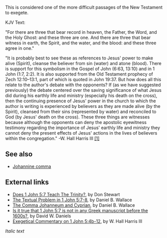 This is considered one of the more difficult passages of the New
Testament to exegete.

KJV Text:

"For there are three that bear record in heaven, the Father, the
Word, and the Holy Ghost: and these three are one. And there are
three that bear witness in earth, the Spirit, and the water, and
the blood: and these three agree in one."

"It is probably best to see these as references to Jesus' power to
make alive (Spirit), cleanse the believer from sin (water) and
atone (blood). There is support for this symbolism in the Gospel of
John (6:63, 13:10) and in 1 John (1:7, 2:2). It is also supported
from the Old Testament prophecy of Zech 12:10–13:1, part of which
is quoted in John 19:37. But how does all this relate to the
author's debate with the opponents? If (as we have suggested
previously) the debate centered over the saving significance of
what Jesus did during his earthly life and ministry (especially his
death on the cross), then the continuing presence of Jesus' power
in the church to which the author is writing is experienced by
believers as they are made alive (by the Spirit), cleansed from
their sins (represented by water) and reconciled to God (by Jesus'
death on the cross). These three things are witnesses because
although the opponents can deny the apostolic eyewitness testimony
regarding the importance of Jesus' earthly life and ministry they
cannot deny the present effects of Jesus' actions in the lives of
believers within the congregation." -W. Hall Harris III
[[1]](http://www.bible.org/page.asp?page_id=2071)
## See also

-   [Johannine comma](Johannine_comma "Johannine comma")

## External links

-   [Does 1 John 5:7 Teach The Trinity?](http://www.blueletterbible.org/faq/nbi/332.html),
    by Don Stewart
-   [The Textual Problem in 1 John 5:7-8](http://www.bible.org/page.asp?page_id=1186),
    by Daniel B. Wallace
-   [The Comma Johanneum and Cyprian](http://bible.org/page.asp?page_id=1185),
    by Daniel B. Wallace
-   [Is it true that 1 John 5:7 is not in any Greek manuscript before the 1600s?](http://www.chick.com/ask/articles/1john57.asp?FROM=biblecenter),
    by David W. Daniels
-   [Exegetical Commentary on 1 John 5:4b-12](http://www.bible.org/page.asp?page_id=2071),
    by W. Hall Harris III

*Italic text*



